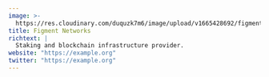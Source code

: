 ```yaml
---
image: >-
  https://res.cloudinary.com/duquzk7m6/image/upload/v1665428692/figment-networks_ljijei.png
title: Figment Networks
richtext: |
  Staking and blockchain infrastructure provider.
website: "https://example.org"
twitter: "https://example.org"
---
```

